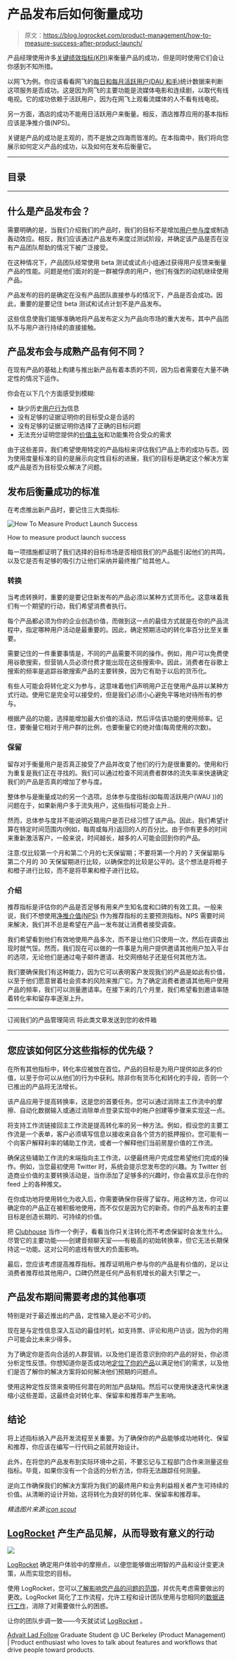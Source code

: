 # 产品发布后如何衡量成功

> 原文：<https://blog.logrocket.com/product-management/how-to-measure-success-after-product-launch/>

产品经理使用许多[关键绩效指标(KPI)](https://blog.logrocket.com/product-management/what-metrics-kpis-product-managers-track/)来衡量产品的成功，但是同时使用它们会让你感到不知所措。

以网飞为例。你应该看看网飞的[每日和每月活跃用户(DAU 和毛)](https://blog.logrocket.com/product-management/what-metrics-kpis-product-managers-track/#retention)统计数据来判断这项服务是否成功。这是因为网飞的主要功能是流媒体电影和连续剧，以取代有线电视。它的成功依赖于活跃用户，因为在网飞上观看流媒体的人不看有线电视。

另一方面，酒店的成功不能用日活跃用户来衡量。相反，酒店推荐应用的基本指标应该是净推介值(NPS)。

关键是产品的成功是主观的，而不是放之四海而皆准的。在本指南中，我们将向您展示如何定义产品的成功，以及如何在发布后衡量它。

* * *

## 目录

* * *

## 什么是产品发布会？

需要明确的是，当我们介绍我们的产品时，我们的目标不是增加[用户参与度](https://blog.logrocket.com/product-management/what-product-management-metrics-matter-most-to-pms/#engagement)或制造轰动效应。相反，我们应该通过产品发布来度过测试阶段，并确定该产品是否在没有产品团队帮助的情况下被广泛接受。

在这种情况下，产品团队经常使用 beta 测试或试点小组通过获得用户反馈来衡量产品的性能。问题是他们面对的是一群被俘虏的用户，他们有强烈的动机继续使用产品。

产品发布的目的是确定在没有产品团队直接参与的情况下，产品是否会成功。因此，重要的是要记住 beta 测试和试点计划不是产品发布。

这些信息使我们能够准确地将产品发布定义为产品向市场的重大发布，其中产品团队不与用户进行持续的直接接触。

## 产品发布会与成熟产品有何不同？

在现有产品的基础上构建与推出新产品有着本质的不同，因为后者需要在大量不确定性的情况下运作。

你会在以下几个方面感受到模糊:

*   缺少历史[用户行为](https://blog.logrocket.com/product-management/what-is-product-experience-examples-how-to-improve-px/#what-is-product-experience-px)信息
*   没有足够的证据证明你的目标受众是合适的
*   没有足够的证据证明你选择了正确的目标问题
*   无法充分证明您提供的[价值主张](https://blog.logrocket.com/product-management/what-is-product-market-fit-measure-examples/#how-to-achieve-product-market-fit)和功能集符合受众的需求

由于这些差异，我们希望使用特定的产品指标来评估我们产品上市的成功与否。因为使用度量标准的目的是展示向定性目标的进展，我们的目标是确定这个解决方案或产品是否为目标受众解决了问题。

## 发布后衡量成功的标准

在考虑推出新产品时，要记住三大类指标:

![How To Measure Product Launch Success](img/a4a9b533d34499e878aba9dd40ae3616.png)

How to measure product launch success

每一项措施都证明了我们选择的目标市场是否相信我们的产品能引起他们的共鸣，以及它是否有足够的吸引力让他们采纳并最终推广给其他人。

### 转换

当考虑转换时，重要的是要记住新发布的产品必须以某种方式货币化。这意味着我们有一个期望的行动，我们希望消费者执行。

每个产品都必须为你的企业创造价值，而做到这一点的最佳方式就是在你的产品流程中，指定哪种用户活动是最重要的。因此，确定预期活动的转化率百分比至关重要。

需要记住的一件重要事情是，不同的产品需要不同的操作。例如，用户可以免费使用谷歌搜索，但营销人员必须付费才能出现在这些搜索中。因此，消费者在谷歌上搜索的频率是追踪谷歌搜索产品的主要转换，因为它有助于以后的货币化。

有些人可能会将转化定义为参与，这意味着他们声明用户正在使用产品并以某种方式行动。使用它是完全可以接受的，但是我们必须小心避免平等地对待所有的参与。

根据产品的功能，选择能增加最大价值的活动，然后评估该功能的使用频率。记住，要衡量它相对于用户群的比例，也要衡量它的绝对值(每周使用的次数)。

### 保留

留存对于衡量用户是否真正接受了产品并改变了他们的行为是很重要的。使用和行为重复是我们正在寻找的。我们可以通过检查不同消费者群体的流失率来快速确定我们的产品是否真的增加了参与度。

整体参与是衡量成功的另一个选项。总体参与度指标(如每周活跃用户(WAU ))的问题在于，如果新用户多于流失用户，这些指标可能会上升..

然而，总体参与度并不能说明近期用户是否已经习惯了该产品。因此，我们希望计算在特定时间范围内(例如，每周或每月)返回的人的百分比。由于你有更多的时间来重新激活客户，一般来说，时间越长，越多的人可能会回到你的产品。

注意:仅比较第一个月和第二个月的七天保留期；不要将第一个月的 7 天保留期与第二个月的 30 天保留期进行比较，以确保您的比较是公平的。这个想法是将橙子和橙子进行比较，而不是将苹果和橙子进行比较。

### 介绍

推荐指标是评估你的产品是否足够有用来产生知名度和口碑的有效工具。一般来说，我们不想使用[净推介值(NPS)](https://blog.logrocket.com/product-management/what-is-a-good-net-promoter-score-nps/#what-is-a-net-promoter-score-nps) 作为推荐指标的主要预测指标。NPS 需要时间来解决，我们并不总是希望在产品一发布就让消费者接受调查。

我们希望看到他们有效地使用产品多次，而不是让他们只使用一次，然后在调查出现时就气馁。然而，我们现在可以做的一件事是为用户提供邀请其他用户加入平台的选项，无论他们是通过电子邮件邀请、社交网络帖子还是任何其他方法。

我们要确保我们有这种能力，因为它可以表明客户发现我们的产品是如此有价值，以至于他们愿意冒着社会资本的风险来推广它。为了确定消费者邀请其他用户使用产品的频率，我们可以测量邀请率。在接下来的几个月里，我们希望看到邀请率随着转化率和留存率逐渐上升。

* * *

订阅我们的产品管理简讯
将此类文章发送到您的收件箱

* * *

## 您应该如何区分这些指标的优先级？

在所有其他指标中，转化率应被放在首位。产品的目标是为用户提供如此多的价值，以至于你可以从他们的行为中获利。除非你有货币化和转化的手段，否则一个已推出的产品将无法增长。

该产品应用于提高转换率，这是您的首要任务。您可以通过消除主工作流中的摩擦、自动化数据输入或通过消除单点登录实现中的帐户创建等步骤来实现这一点。

将支持工作流链接回主工作流是提高转化率的另一种方法。例如，假设您的主要工作流是一个表单，客户必须填写信息以接收来自各个贷方的抵押报价。您可能有一个向客户解释利率的辅助工作流，或者一个解释他们当前房屋价值的工作流。

确保这些辅助工作流的末端指向主工作流，以便最终用户完成您希望他们完成的操作。例如，当您最初使用 Twitter 时，系统会提示您发布您的兴趣。为 Twitter 创造商业价值的主要转换活动是，当你添加了足够多的兴趣时，你会喜欢显示在你的 feed 上的各种推文。

在你成功地将使用转化为收入后，你需要确保你获得了留存。用这种方法，你可以确定你的产品正在被积极地使用，而不仅仅是因为它的新奇。你的产品发布的主要目标是创造长期的、可持续的价值。

把 [Clubhouse](https://www.clubhouse.com/) 当作一个例子，看看当你只关注转化而不考虑保留时会发生什么。尽管它的主要功能——创建音频聊天室——有极高的初始转换率，但它无法长期保持这一功能。这对公司的底线有很大的负面影响。

最后，您应该考虑提高推荐指标。推荐证明用户参与你的产品是有价值的，足以让消费者推荐给其他用户。口碑仍然是任何产品有机增长的最大引擎之一。

## 产品发布期间需要考虑的其他事项

特别是对于最近推出的产品，定性输入是必不可少的。

现在是与定性信息深入互动的最佳时机，如支持票、评论和用户访谈，因为你的用户可能会比未来少得多。

为了确定你是否向合适的人群营销，以及他们是否意识到你的产品的好处，你必须分析定性反馈。你想知道你是否成功地[定位了你的产品](https://blog.logrocket.com/product-management/what-is-product-positioning-examples-strategies-template/)以满足他们的需求，以及他们是否了解你的解决方案将如何解决他们预期的问题点。

使用这种定性反馈来查明任何潜在的附加产品缺陷。然后可以使用快速迭代来快速缩小这些差距，这最终会对转化率、保留率和推荐率产生影响。

## 结论

将上述指标纳入产品开发流程至关重要。为了确保你的产品能够成功地转化、保留和推荐，你应该在编写一行代码之前就开始设计。

此外，在将您的产品发布到实际环境中之前，不要忘记与工程部门合作来测量这些指标。毕竟，如果你没有一个合适的分析方法，你将无法跟踪任何测量。

逆向工作确保我们的解决方案将为我们的最终用户和业务利益相关者产生可持续的价值。从清晰的设计开始，这将转化为良好的转化率、保留率和推荐率。

*精选图片来源:[icon scout](https://iconscout.com/icon/spaceship-6163133)*

## [LogRocket](https://lp.logrocket.com/blg/pm-signup) 产生产品见解，从而导致有意义的行动

[![](img/1af2ef21ae5da387d71d92a7a09c08e8.png)](https://lp.logrocket.com/blg/pm-signup)

[LogRocket](https://lp.logrocket.com/blg/pm-signup) 确定用户体验中的摩擦点，以便您能够做出明智的产品和设计变更决策，从而实现您的目标。

使用 LogRocket，您可以[了解影响您产品的问题的范围](https://logrocket.com/for/analytics-for-web-applications)，并优先考虑需要做出的更改。LogRocket 简化了工作流程，允许工程和设计团队使用与您相同的[数据进行工作](https://logrocket.com/for/web-analytics-solutions)，消除了对需要做什么的困惑。

让你的团队步调一致——今天就试试 [LogRocket](https://lp.logrocket.com/blg/pm-signup) 。

[Advait Lad Follow](https://blog.logrocket.com/author/advaitlad/) Graduate Student @ UC Berkeley (Product Management) | Product enthusiast who loves to talk about features and workflows that drive people toward products.